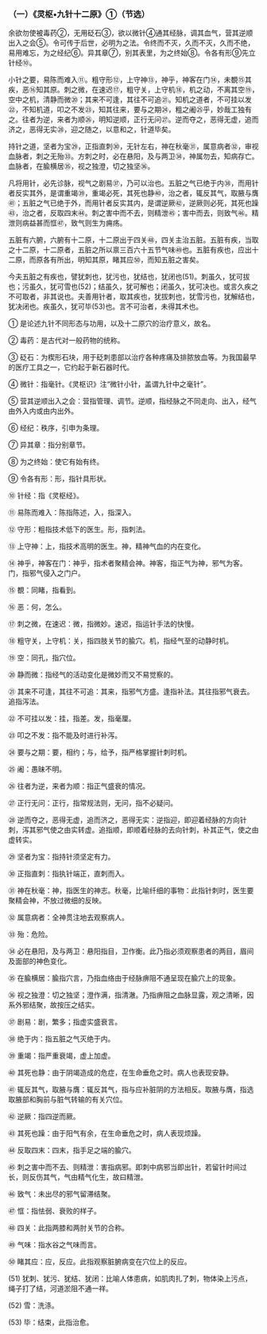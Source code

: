 ###  （一）《灵枢•九针十二原》①（节选）

余欲勿使被毒药②，无用砭石③，欲以微针④通其经脉，调其血气，营其逆顺出入之会⑤。令可传于后世，必明为之法。令终而不灭，久而不灭，久而不绝，易用难忘，为之经纪⑥。异其章⑦，别其表里，为之终始⑧。令各有形⑨先立针经⑩。 

小针之要，易陈而难入⑪。粗守形⑫，上守神⑬，神乎，神客在门⑭，未覩⑮其疾，恶⑯知其原。刺之微，在速迟⑰，粗守关，上守机⑱，机之动，不离其空⑲，空中之机，清静而微⑳；其来不可逢，其往不可追㉑。知机之道者，不可挂以发㉒，不知机道，叩之不发㉓，知其往来，要与之期㉔，粗之阇㉕乎，妙哉工独有之。往者为逆，来者为顺㉖，明知逆顺，正行无问㉗。逆而夺之，恶得无虚，追而济之，恶得无实㉘，迎之随之，以意和之，针道毕矣。

持针之道，坚者为宝㉙，正指直刺㉚，无针左右，神在秋毫㉛，属意病者㉜，审视血脉者，刺之无殆㉝。方刺之时，必在悬阳，及与两卫㉞，神属勿去，知病存亡。血脉者，在腧横居㉟，视之独澄，切之独坚㊱。

凡将用针，必先诊脉，视气之剧易㊲，乃可以治也。五脏之气已绝于内㊳，而用针者反实其外，是谓重竭㊴，重竭必死，其死也静㊵，治之者，辄反其气，取腋与膺㊶；五脏之气已绝于外，而用针者反实其内，是谓逆厥㊷，逆厥则必死，其死也躁㊸，治之者，反取四末㊹。刺之害中而不去，则精泄㊺；害中而去，则致气㊻。精泄则病益甚而恇㊼，致气则生为痈疡。

五脏有六腑，六腑有十二原，十二原出于四关㊽，四关主治五脏。五脏有疾，当取之十二原，十二原者，五脏之所以禀三百六十五节气味㊾也。五脏有疾也，应出十二原，而原各有所出，明知其原，睹其应㊿，而知五脏之害矣。

今夫五脏之有疾也，譬犹刺也，犹污也，犹结也，犹闭也(51)。刺虽久，犹可拔也；污虽久，犹可雪也(52)；结虽久，犹可解也；闭虽久，犹可决也。或言久疾之不可取者，非其说也。夫善用针者，取其疾也，犹拔刺也，犹雪污也，犹解结也，犹决闭也。疾虽久，犹可毕(53)也。言不可治者，未得其术也。

① 是论述九针不同形态与功用，以及十二原穴的治疗意义，故名。

② 毒药：是古代对一般药物的统称。

③ 砭石：为楔形石块，用于砭刺患部以治疗各种疼痛及排脓放血等。为我国最早的医疗工具之一，它约起于新石器时代。

④ 微针：指毫针。《灵枢识》注“微针小针，盖谓九针中之毫针”。

⑤ 营其逆顺出入之会：营指管理、调节。逆顺，指经脉之不同走向、出入，经气由外入内或由内出外。

⑥ 经纪：秩序，引申为条理。

⑦ 异其章：指分别章节。

⑧ 为之终始：使它有始有终。

⑨ 令各有形：形，指针具形状。

⑩ 针经：指《灵枢经》。

⑪ 易陈而难入：陈指陈述，入，指深入。

⑫ 守形：粗指技术低下的医生。形，指刺法。

⑬ 上守神：上，指技术高明的医生。神，精神气血的内在变化。

⑭ 神乎，神客在门：神乎，指术者聚精会神。神客，指正气为神，邪气为客。门，指邪气侵入之门户。

⑮ 覩：同睹，指看到。

⑯ 恶：何，怎么。 

⑰ 刺之微，在速迟：微，指微妙。速迟，指运针手法的快慢。

⑱ 粗守关，上守机：关，指四肢关节的腧穴。机，指经气至的动静时机。

⑲ 空：同孔，指穴位。 

⑳ 静而微：指经气的活动变化是微妙而又不易觉察的。

㉑ 其来不可逢，其往不可追：其来，指邪气方盛。逢指补法。其往指邪气衰去。追指泻法。

㉒ 不可挂以发：挂，指差。发，指毫厘。

㉓ 叩之不发：指不能及时进行补泻。

㉔ 要与之期：要，相约；与，给予，指严格掌握针刺时机。

㉕ 阇：愚昧不明。

㉖ 往者为逆，来者为顺：指正气盛衰的情况。

㉗ 正行无问：正行，指常规法则，无问，指不必疑问。

㉘ 逆而夺之，恶得无虚，追而济之，恶得无实：逆指迎，即迎着经脉的方向针刺，泻其邪气使之由实转虚。追指顺，即顺着经脉的去向针刺，补其正气，使之由虚转实。

㉙ 坚者为宝：指持针须坚定有力。

㉚ 正指直刺：指执针端正，直刺而入。

㉛ 神在秋毫：神，指医生的神志。秋毫，比喻纤细的事物：此指针刺时，医生要聚精会神，不放过微细的反映。

㉜ 属意病者：全神贯注地去观察病人。

㉝ 殆：危险。

㉞ 必在悬阳，及与两卫：悬阳指目，卫作衡。此乃指必须观察患者的两目，眉间及面部的神色变化。 

㉟ 在腧横居：腧指穴言，乃指血络由于经脉痹阻不通呈现在腧穴上的现象。

㊱ 视之独澄：切之独坚；澄作满，指清澈。乃指痹阻之血脉显露，观之清晰，因系外邪结聚，故按压之结实。

㊲ 剧易：剧，繁多；指虚实盛衰言。  

㊳ 绝于内：指五脏之气灭绝于内。 

㊴ 重竭：指严重衰竭，虚上加虚。

㊵ 其死也静：由于阴竭造成的危症，在生命垂危之时。病人也表现安静。  

㊶ 辄反其气，取腋与膺：辄反其气，指与应补脏阴的方法相反。取腋与膺，指选取腋部和胸前与脏气转输的有关穴位。

㊷ 逆厥：指四逆而厥。

㊸ 其死也躁：由于阳气有余，在生命垂危之时，病人表现烦躁。

㊹ 反取四末：四末，指手足之端的腧穴。

㊺ 刺之害中而不去、则精泄：害指病邪。即刺中病邪当即出针，若留针时间过长，则反伤其气，气由精气化生，故曰精泄。

㊻ 致气：未出尽的邪气留滞结聚。

㊼ 恇：指怯弱、衰败的样子。

㊽ 四关：此指两膝和两肘关节的合称。

㊾ 气味：指水谷之气味而言。

㊿ 睹其应：应，反应。此指观察脏腑病变在穴位上的反应。

(51) 犹刺、犹污、犹结、犹闭：比喻人体患病，如肌肉扎了刺，物体染上污点，绳子打了结，河道淤阻不通一祥。

(52) 雪：洗涤。

(53) 毕：结束，此指治愈。
